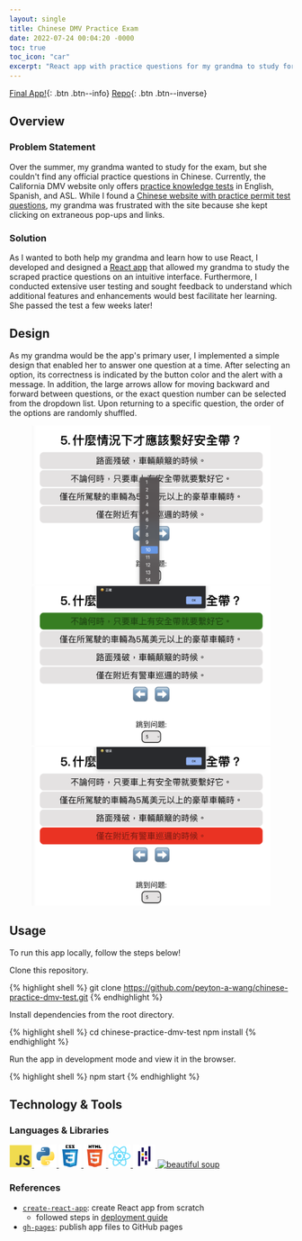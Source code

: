 ```yaml
---
layout: single
title: Chinese DMV Practice Exam
date: 2022-07-24 00:04:20 -0000
toc: true
toc_icon: "car"
excerpt: "React app with practice questions for my grandma to study for her DMV senior renewal test."
---
```


[Final App!][app]{: .btn .btn--info}
[Repo][repo]{: .btn .btn--inverse}

## Overview

### Problem Statement

Over the summer, my grandma wanted to study for the exam, but she couldn't find any official practice questions in Chinese. Currently, the California DMV website only offers [practice knowledge tests][dmv-practice] in English, Spanish, and ASL. While I found a [Chinese website with practice permit test questions][chinese-qs], my grandma was frustrated with the site because she kept clicking on extraneous pop-ups and links.

### Solution

As I wanted to both help my grandma and learn how to use React, I developed and designed a [React app][app] that allowed my grandma to study the scraped practice questions on an intuitive interface. Furthermore, I conducted extensive user testing and sought feedback to understand which additional features and enhancements would best facilitate her learning. She passed the test a few weeks later!

## Design

As my grandma would be the app's primary user, I implemented a simple design that enabled her to answer one question at a time. After selecting an option, its correctness is indicated by the button color and the alert with a message. In addition, the large arrows allow for moving backward and forward between questions, or the exact question number can be selected from the dropdown list. Upon returning to a specific question, the order of the options are randomly shuffled.

<figure class="third">
  <a href="/assets/images/dmv-page-selector.png"><img src="/assets/images/dmv-page-selector.png"></a>
  <a href="/assets/images/dmv-correct.png"><img src="/assets/images/dmv-correct.png"></a>
  <a href="/assets/images/dmv-wrong.png"><img src="/assets/images/dmv-wrong.png"></a>
</figure>

## Usage

To run this app locally, follow the steps below!

Clone this repository.

{% highlight shell %}
git clone https://github.com/peyton-a-wang/chinese-practice-dmv-test.git
{% endhighlight %}

Install dependencies from the root directory.  

{% highlight shell %}
cd chinese-practice-dmv-test
npm install
{% endhighlight %}

Run the app in development mode and view it in the browser.

{% highlight shell %}
npm start
{% endhighlight %}

## Technology & Tools

### Languages & Libraries

<div class="tech-logos">
  <a href="https://developer.mozilla.org/en-US/docs/Web/JavaScript" rel="noreferrer"> <img src="https://raw.githubusercontent.com/devicons/devicon/master/icons/javascript/javascript-original.svg" alt="javascript" width="40" height="40"/> </a>
  <a href="https://www.python.org" rel="noreferrer"> <img src="https://raw.githubusercontent.com/devicons/devicon/master/icons/python/python-original.svg" alt="python" width="40" height="40"/> </a>
  <a href="https://www.w3schools.com/css/" rel="noreferrer"> <img src="https://raw.githubusercontent.com/devicons/devicon/master/icons/css3/css3-original-wordmark.svg" alt="css3" width="40" height="40"/> </a>
  <a href="https://www.w3.org/html/" rel="noreferrer"> <img src="https://raw.githubusercontent.com/devicons/devicon/master/icons/html5/html5-original-wordmark.svg" alt="html5" width="40" height="40"/> </a>
  <a href="https://reactjs.org/" rel="noreferrer"> <img src="https://raw.githubusercontent.com/devicons/devicon/master/icons/react/react-original.svg" alt="react" width="40" height="40"/> </a>
  <a href="https://pandas.pydata.org/" rel="noreferrer"> <img src="https://raw.githubusercontent.com/devicons/devicon/master/icons/pandas/pandas-original.svg" alt="pandas" width="40" height="40"/> </a>
  <a href="https://www.crummy.com/software/BeautifulSoup/" rel="noreferrer"> <img src="https://www.crummy.com/software/BeautifulSoup/10.1.jpg" alt="beautiful soup" width="40" height="40"/> </a>
</div>

### References

* [`create-react-app`][create-react]: create React app from scratch
  * followed steps in [deployment guide][guide]
* [`gh-pages`][gh-pages]: publish app files to GitHub pages

[app]:          https://peyton-a-wang.github.io/chinese-practice-dmv-test/
[repo]:         https://github.com/peyton-a-wang/chinese-practice-dmv-test
[dmv-practice]: https://www.dmv.ca.gov/portal/driver-education-and-safety/educational-materials/sample-driver-license-dl-knowledge-tests/
[chinese-qs]:   https://pass-dmv-test.com/quiz-1-zh.html
[create-react]: https://create-react-app.dev/
[guide]:        https://create-react-app.dev/docs/deployment/#github-pages
[gh-pages]:     https://github.com/tschaub/gh-pages
[bs4]:          https://pypi.org/project/beautifulsoup4/
[pandas]:       https://pandas.pydata.org/
